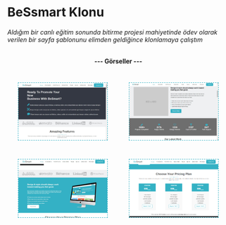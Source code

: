 # BeSsmart Klonu
###### Aldığım bir canlı eğitim sonunda bitirme projesi mahiyetinde ödev olarak verilen bir sayfa şablonunu elimden geldiğince klonlamaya çalıştım 

<h4 class='' style='text-align:center;'>--- Görseller ---</h4>
<div align="center">
    <div style="
        display:flex;flex-direciton:column;flex-wrap:wrap;height:350px;justify-content:space-around;align-content:space-around;
    ">
        <img width="40%" style="border:1px dashed #34b1c4" src="./assets/readme/gorsel1.jpg" />
        <img width="40%" style="border:1px dashed #34b1c4" src="./assets/readme/gorsel2.jpg" />
        <img width="40%" style="border:1px dashed #34b1c4" src="./assets/readme/gorsel3.jpg" />
        <img width="40%" style="border:1px dashed #34b1c4" src="./assets/readme/gorsel4.jpg" />
    </div>
</div>

